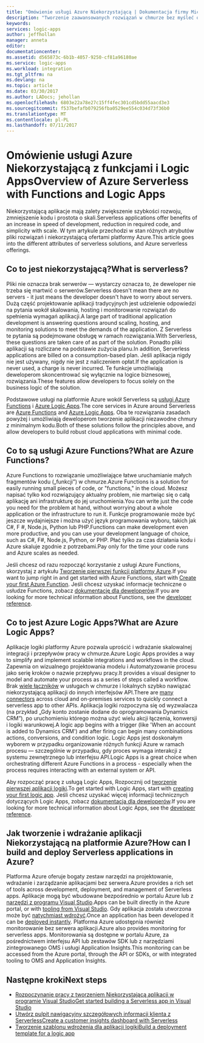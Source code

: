```yaml
---
title: "Omówienie usługi Azure Niekorzystającą | Dokumentacja firmy Microsoft"
description: "Tworzenie zaawansowanych rozwiązań w chmurze bez myśleć o infrastruktury."
keywords: 
services: logic-apps
author: jeffhollan
manager: anneta
editor: 
documentationcenter: 
ms.assetid: d565873c-6b1b-4057-9250-cf81a96180ae
ms.service: logic-apps
ms.workload: integration
ms.tgt_pltfrm: na
ms.devlang: na
ms.topic: article
ms.date: 03/30/2017
ms.author: LADocs; jehollan
ms.openlocfilehash: 6803e22a78e27c15ff4fec301cd5bdd55aacd3e3
ms.sourcegitcommit: f537befafb079256fba0529ee554c034d73f36b0
ms.translationtype: MT
ms.contentlocale: pl-PL
ms.lasthandoff: 07/11/2017
---
```

# <a name="overview-of-azure-serverless-with-functions-and-logic-apps"></a><span data-ttu-id="c52fc-103">Omówienie usługi Azure Niekorzystającą z funkcjami i Logic Apps</span><span class="sxs-lookup"><span data-stu-id="c52fc-103">Overview of Azure Serverless with Functions and Logic Apps</span></span>

<span data-ttu-id="c52fc-104">Niekorzystającą aplikacje mają zalety zwiększenie szybkości rozwoju, zmniejszenie kodu i prostota o skali.</span><span class="sxs-lookup"><span data-stu-id="c52fc-104">Serverless applications offer benefits of an increase in speed of development, reduction in required code, and simplicity with scale.</span></span>  <span data-ttu-id="c52fc-105">W tym artykule przechodzi w stan różnych atrybutów pliki rozwiązań i niekorzystającą ofertami platformy Azure.</span><span class="sxs-lookup"><span data-stu-id="c52fc-105">This article goes into the different attributes of serverless solutions, and Azure serverless offerings.</span></span>

## <a name="what-is-serverless"></a><span data-ttu-id="c52fc-106">Co to jest niekorzystającą?</span><span class="sxs-lookup"><span data-stu-id="c52fc-106">What is serverless?</span></span>

<span data-ttu-id="c52fc-107">Pliki nie oznacza brak serwerów — wystarczy oznacza to, że deweloper nie trzeba się martwić o serwerów.</span><span class="sxs-lookup"><span data-stu-id="c52fc-107">Serverless doesn't mean there are no servers - it just means the developer doesn't have to worry about servers.</span></span>  <span data-ttu-id="c52fc-108">Dużą część projektowanie aplikacji tradycyjnych jest udzielenie odpowiedzi na pytania wokół skalowania, hosting i monitorowanie rozwiązań do spełnienia wymagań aplikacji.</span><span class="sxs-lookup"><span data-stu-id="c52fc-108">A large part of traditional application development is answering questions around scaling, hosting, and monitoring solutions to meet the demands of the application.</span></span>  <span data-ttu-id="c52fc-109">Z Serverless te pytania są podejmowane obsługę w ramach rozwiązania.</span><span class="sxs-lookup"><span data-stu-id="c52fc-109">With Serverless, these questions are taken care of as part of the solution.</span></span>  <span data-ttu-id="c52fc-110">Ponadto pliki aplikacji są rozliczane na podstawie zużycia planu.</span><span class="sxs-lookup"><span data-stu-id="c52fc-110">In addition, Serverless applications are billed on a consumption-based plan.</span></span>  <span data-ttu-id="c52fc-111">Jeśli aplikacja nigdy nie jest używany, nigdy nie jest z naliczeniem opłat.</span><span class="sxs-lookup"><span data-stu-id="c52fc-111">If the application is never used, a charge is never incurred.</span></span>  <span data-ttu-id="c52fc-112">Te funkcje umożliwiają deweloperom skoncentrować się wyłącznie na logice biznesowej, rozwiązania.</span><span class="sxs-lookup"><span data-stu-id="c52fc-112">These features allow developers to focus solely on the business logic of the solution.</span></span>

<span data-ttu-id="c52fc-113">Podstawowe usługi na platformie Azure wokół Serverless są [usługi Azure Functions](https://azure.microsoft.com/services/functions/) i [Azure Logic Apps](https://azure.microsoft.com/services/logic-apps/).</span><span class="sxs-lookup"><span data-stu-id="c52fc-113">The core services in Azure around Serverless are [Azure Functions](https://azure.microsoft.com/services/functions/) and [Azure Logic Apps](https://azure.microsoft.com/services/logic-apps/).</span></span>  <span data-ttu-id="c52fc-114">Oba te rozwiązania zasadach powyżej i umożliwiają deweloperom tworzenie aplikacji niezawodne chmury z minimalnym kodu.</span><span class="sxs-lookup"><span data-stu-id="c52fc-114">Both of these solutions follow the principles above, and allow developers to build robust cloud applications with minimal code.</span></span>

## <a name="what-are-azure-functions"></a><span data-ttu-id="c52fc-115">Co to są usługi Azure Functions?</span><span class="sxs-lookup"><span data-stu-id="c52fc-115">What are Azure Functions?</span></span>

<span data-ttu-id="c52fc-116">Azure Functions to rozwiązanie umożliwiające łatwe uruchamianie małych fragmentów kodu („funkcji”) w chmurze.</span><span class="sxs-lookup"><span data-stu-id="c52fc-116">Azure Functions is a solution for easily running small pieces of code, or "functions," in the cloud.</span></span> <span data-ttu-id="c52fc-117">Możesz napisać tylko kod rozwiązujący aktualny problem, nie martwiąc się o całą aplikację ani infrastrukturę do jej uruchomienia.</span><span class="sxs-lookup"><span data-stu-id="c52fc-117">You can write just the code you need for the problem at hand, without worrying about a whole application or the infrastructure to run it.</span></span> <span data-ttu-id="c52fc-118">Funkcje programowanie może być jeszcze wydajniejsze i można użyć język programowania wyboru, takich jak C#, F #, Node.js, Python lub PHP.</span><span class="sxs-lookup"><span data-stu-id="c52fc-118">Functions can make development even more productive, and you can use your development language of choice, such as C#, F#, Node.js, Python, or PHP.</span></span> <span data-ttu-id="c52fc-119">Płać tylko za czas działania kodu i Azure skaluje zgodnie z potrzebami.</span><span class="sxs-lookup"><span data-stu-id="c52fc-119">Pay only for the time your code runs and Azure scales as needed.</span></span>

<span data-ttu-id="c52fc-120">Jeśli chcesz od razu rozpocząć korzystanie z usługi Azure Functions, skorzystaj z artykułu [Tworzenie pierwszej funkcji platformy Azure](../azure-functions/functions-create-first-azure-function.md).</span><span class="sxs-lookup"><span data-stu-id="c52fc-120">If you want to jump right in and get started with Azure Functions, start with [Create your first Azure Function](../azure-functions/functions-create-first-azure-function.md).</span></span> <span data-ttu-id="c52fc-121">Jeśli chcesz uzyskać informacje techniczne o usłudze Functions, zobacz [dokumentację dla deweloperów](../azure-functions/functions-reference.md).</span><span class="sxs-lookup"><span data-stu-id="c52fc-121">If you are looking for more technical information about Functions, see the [developer reference](../azure-functions/functions-reference.md).</span></span>

## <a name="what-are-azure-logic-apps"></a><span data-ttu-id="c52fc-122">Co to jest Azure Logic Apps?</span><span class="sxs-lookup"><span data-stu-id="c52fc-122">What are Azure Logic Apps?</span></span>

<span data-ttu-id="c52fc-123">Aplikacje logiki platformy Azure pozwala uprościć i wdrażanie skalowalnej integracji i przepływów pracy w chmurze.</span><span class="sxs-lookup"><span data-stu-id="c52fc-123">Azure Logic Apps provides a way to simplify and implement scalable integrations and workflows in the cloud.</span></span> <span data-ttu-id="c52fc-124">Zapewnia on wizualnego projektowania modelu i Automatyzowanie procesu jako serię kroków o nazwie przepływu pracy.</span><span class="sxs-lookup"><span data-stu-id="c52fc-124">It provides a visual designer to model and automate your process as a series of steps called a workflow.</span></span>  <span data-ttu-id="c52fc-125">Brak [wiele łączników](../connectors/apis-list.md) w usługach w chmurze i lokalnych szybko nawiązać niekorzystającą aplikacji do innych interfejsów API.</span><span class="sxs-lookup"><span data-stu-id="c52fc-125">There are [many connectors](../connectors/apis-list.md) across cloud and on-premises services to quickly connect a serverless app to other APIs.</span></span>  <span data-ttu-id="c52fc-126">Aplikacja logiki rozpoczyna się od wyzwalacza (na przykład „Gdy konto zostanie dodane do oprogramowania Dynamics CRM”), po uruchomieniu którego można użyć wielu akcji łączenia, konwersji i logiki warunkowej.</span><span class="sxs-lookup"><span data-stu-id="c52fc-126">A logic app begins with a trigger (like 'When an account is added to Dynamics CRM') and after firing can begin many combinations actions, conversions, and condition logic.</span></span>  <span data-ttu-id="c52fc-127">Logic Apps jest doskonałym wyborem w przypadku organizowanie różnych funkcji Azure w ramach procesu — szczególnie w przypadku, gdy proces wymaga interakcji z systemu zewnętrznego lub interfejsu API.</span><span class="sxs-lookup"><span data-stu-id="c52fc-127">Logic Apps is a great choice when orchestrating different Azure Functions in a process - especially when the process requires interacting with an external system or API.</span></span>

<span data-ttu-id="c52fc-128">Aby rozpocząć pracę z usługą Logic Apps, Rozpocznij od [tworzenie pierwszej aplikacji logiki](logic-apps-create-a-logic-app.md).</span><span class="sxs-lookup"><span data-stu-id="c52fc-128">To get started with Logic Apps, start with [creating your first logic app](logic-apps-create-a-logic-app.md).</span></span>  <span data-ttu-id="c52fc-129">Jeśli chcesz uzyskać więcej informacji technicznych dotyczących Logic Apps, zobacz [dokumentacja dla deweloperów](logic-apps-workflow-actions-triggers.md).</span><span class="sxs-lookup"><span data-stu-id="c52fc-129">If you are looking for more technical information about Logic Apps, see the [developer reference](logic-apps-workflow-actions-triggers.md).</span></span>

## <a name="how-can-i-build-and-deploy-serverless-applications-in-azure"></a><span data-ttu-id="c52fc-130">Jak tworzenie i wdrażanie aplikacji Niekorzystającą na platformie Azure?</span><span class="sxs-lookup"><span data-stu-id="c52fc-130">How can I build and deploy Serverless applications in Azure?</span></span>

<span data-ttu-id="c52fc-131">Platforma Azure oferuje bogaty zestaw narzędzi na projektowanie, wdrażanie i zarządzanie aplikacjami bez serwera.</span><span class="sxs-lookup"><span data-stu-id="c52fc-131">Azure provides a rich set of tools across development, deployment, and management of Serverless apps.</span></span>  <span data-ttu-id="c52fc-132">Aplikacje mogą być wbudowane bezpośrednio w portalu Azure lub z [narzędzi z programu Visual Studio](logic-apps-serverless-get-started-vs.md).</span><span class="sxs-lookup"><span data-stu-id="c52fc-132">Apps can be built directly in the Azure portal, or with [tooling from Visual Studio](logic-apps-serverless-get-started-vs.md).</span></span>  <span data-ttu-id="c52fc-133">Gdy aplikacja została utworzona może być [natychmiast wdrożyć](logic-apps-create-deploy-template.md).</span><span class="sxs-lookup"><span data-stu-id="c52fc-133">Once an application has been developed it can be [deployed instantly](logic-apps-create-deploy-template.md).</span></span>  <span data-ttu-id="c52fc-134">Platforma Azure udostępnia również monitorowanie bez serwera aplikacji.</span><span class="sxs-lookup"><span data-stu-id="c52fc-134">Azure also provides monitoring for serverless apps.</span></span>  <span data-ttu-id="c52fc-135">Monitorowania są dostępne w portalu Azure, za pośrednictwem interfejsu API lub zestawów SDK lub z narzędziami zintegrowanego OMS i usługi Application Insights.</span><span class="sxs-lookup"><span data-stu-id="c52fc-135">This monitoring can be accessed from the Azure portal, through the API or SDKs, or with integrated tooling to OMS and Application Insights.</span></span>

## <a name="next-steps"></a><span data-ttu-id="c52fc-136">Następne kroki</span><span class="sxs-lookup"><span data-stu-id="c52fc-136">Next steps</span></span>

* [<span data-ttu-id="c52fc-137">Rozpoczynanie pracy z tworzeniem Niekorzystającą aplikacji w programie Visual Studio</span><span class="sxs-lookup"><span data-stu-id="c52fc-137">Get started building a Serverless app in Visual Studio</span></span>](logic-apps-serverless-get-started-vs.md)
* [<span data-ttu-id="c52fc-138">Utwórz pulpit nawigacyjny szczegółowych informacji klienta z Serverless</span><span class="sxs-lookup"><span data-stu-id="c52fc-138">Create a customer insights dashboard with Serverless</span></span>](logic-apps-scenario-social-serverless.md)
* [<span data-ttu-id="c52fc-139">Tworzenie szablonu wdrożenia dla aplikacji logiki</span><span class="sxs-lookup"><span data-stu-id="c52fc-139">Build a deployment template for a logic app</span></span>](logic-apps-create-deploy-template.md)